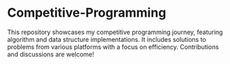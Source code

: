 # Competitive-Programming
This repository showcases my competitive programming journey, featuring algorithm and data structure implementations. It includes solutions to problems from various platforms with a focus on efficiency. Contributions and discussions are welcome!
